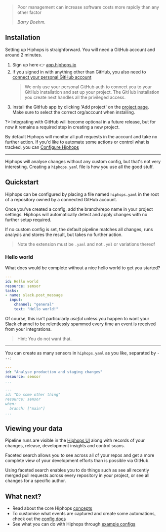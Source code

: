 > Poor management can increase software costs more rapidly than any other factor
>
> <cite>Barry Boehm.</cite>


## Installation

Setting up Hiphops is straighforward. You will need a GitHub account and around 2 minutes.

1. Sign up here :point_right: [app.hiphops.io](https://app.hiphops.io)
2. If you signed in with anything other than GitHub, you also need to [connect your personal GitHub account](https://app.hiphops.io/account)
    > We only use your personal GitHub auth to connect you to your GitHub installation and set up your project. The GitHub installation you create next handles all the privileged access.
3. Install the GitHub app by clicking 'Add project' on the [project page](https://app.hiphops.io/projects). Make sure to select the correct org/account when installing.

?> Integrating with GitHub will become optional in a future release, but for now it remains a required step in creating a new project.

By default Hiphops will monitor all pull requests in the account and take no further action. If you'd like to automate some actions or control what is tracked, you can [Configure Hiphops](syntax.md)

---

Hiphops will analyse changes without any custom config, but that's not very interesting. Creating a `hiphops.yaml` file is how you use all the good stuff.

## Quickstart

Hiphops can be configured by placing a file named `hiphops.yaml` in the root of a repository owned by a connected GitHub account.

Once you've created a config, add the branch/repo name in your project settings. Hiphops will automatically detect and apply changes with no further setup required.

If no custom config is set, the default pipeline matches all changes, runs analysis and stores the result, but takes no further action.

> Note the extension must be `.yaml` and not `.yml` or variations thereof

### Hello world

What docs would be complete without a nice hello world to get you started?

```yaml
---
id: Hello world
resource: sensor
tasks:
- name: slack.post_message
  input:
    channel: "general"
    text: "Hello world!"
```

Of course, this isn't particularly _useful_ unless you happen to want your Slack channel to be relentlessly spammed every time an event is received from your integrations.

> Hint: You do not want that.

---

You can create as many sensors in `hiphops.yaml` as you like, separated by `---`:

```yaml
---
id: "Analyse production and staging changes"
resource: sensor
...

---
id: "Do some other thing"
resource: sensor
when:
  branch: ["main"]
...

```

## Viewing your data

Pipeline runs are visible in the [Hiphops UI](https://app.hiphops.io/) along with records of your changes, release, development insights and control scans.

Faceted search allows you to see across all of your repos and get a more complete view of your development efforts than is possible via GitHub.

Using faceted search enables you to do things such as see all recently merged pull requests across every repository in your project, or see all changes for a specific author.


## What next?

- Read about the core Hiphops [concepts](concepts.md#sensors)
- To customise what events are captured and create some automations, check out the [config docs](syntax.md#sensor)
- See what you can do with Hiphops through [example configs](simple-recipes.md#simple-recipes)

